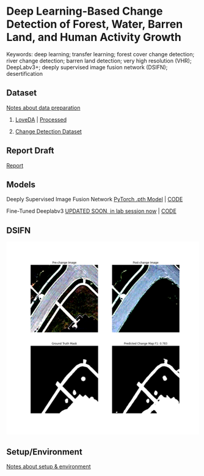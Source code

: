 # **Deep Learning-Based Change Detection of Forest, Water, Barren Land, and Human Activity Growth**

Keywords: deep learning; transfer learning; forest cover change detection; river change detection; barren land detection; very high resolution (VHR); DeepLabv3+; deeply supervised image fusion network (DSIFN); desertification

## **Dataset**

[Notes about data preparation](/data_preparation)

1. [LoveDA](https://github.com/Junjue-Wang/LoveDA) | [Processed](https://drive.google.com/drive/folders/1AX5DdNeSseyn3rN89jYoNEznxX7QCUgH?usp=drive_link)

1. [Change Detection Dataset](https://isprs-archives.copernicus.org/articles/XLII-2/565/2018/)

## **Report Draft**

[Report](https://drive.google.com/file/d/1YIqk1mqUxTfQ6spSek5eOrf2dWRm4xFW/view?usp=sharing)

## **Models**

Deeply Supervised Image Fusion Network [PyTorch .pth Model](https://drive.google.com/file/d/1FvhzXGa9grV2fcWcrTcKyfRg9HVwf81y/view?usp=sharing) | [CODE](/src/dsifn/)

Fine-Tuned Deeplabv3 [UPDATED SOON, in lab session now]() | [CODE](/src/deeplabv3/)

## **DSIFN**

![DSIFN prediction image](/src/dsifn/output/Figure_1.png)

## **Setup/Environment**

[Notes about setup & environment](/docs/setup)
